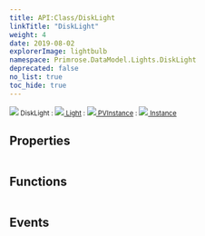 ```yaml
---
title: API:Class/DiskLight
linkTitle: "DiskLight"
weight: 4
date: 2019-08-02
explorerImage: lightbulb
namespace: Primrose.DataModel.Lights.DiskLight
deprecated: false
no_list: true
toc_hide: true
---
```

<small class="inheritance">
<span class="" href="/docs/api-reference/Class/DiskLight"><img src="/icons/silk/lightbulb.png"/>&nbsp;DiskLight</span>&nbsp;:&nbsp;<a class="" href="/docs/api-reference/Class/Light"><img src="/icons/silk/lightbulb.png"/>&nbsp;Light</a>&nbsp;:&nbsp;<a class="" href="/docs/api-reference/Class/PVInstance"><img src="/icons/silk/default.png"/>&nbsp;PVInstance</a>&nbsp;:&nbsp;<a class="" href="/docs/api-reference/Class/Instance"><img src="/icons/silk/default.png"/>&nbsp;Instance</a></small>
 
## Properties
 
<table class="studiohide">
<tbody>
</tbody>
</table>
 
## Functions
 
<table class="studiohide">
<tbody>
</tbody>
</table>
 
## Events
 
<table class="studiohide">
<tbody>
</tbody>
</table>
<b>
</b>
<div class="inheritors">
<ul class="root">
</ul>
</div>
